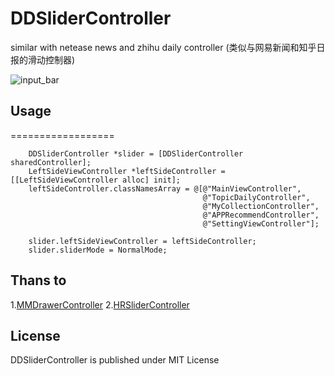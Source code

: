 DDSliderController
==================

similar with netease news and zhihu daily controller (类似与网易新闻和知乎日报的滑动控制器)


![input_bar](./gif/DDSilder.gif)


## Usage
==================
```
    DDSliderController *slider = [DDSliderController sharedController];
    LeftSideViewController *leftSideController = [[LeftSideViewController alloc] init];
    leftSideController.classNamesArray = @[@"MainViewController",
                                           @"TopicDailyController",
                                           @"MyCollectionController",
                                           @"APPRecommendController",
                                           @"SettingViewController"];
    
    slider.leftSideViewController = leftSideController;
    slider.sliderMode = NormalMode;
```


## Thans to
1.[MMDrawerController](https://github.com/mutualmobile/MMDrawerController)
2.[HRSliderController](http://blog.csdn.net/cocoarannie/article/details/12589439)




## License

DDSliderController is published under MIT License
